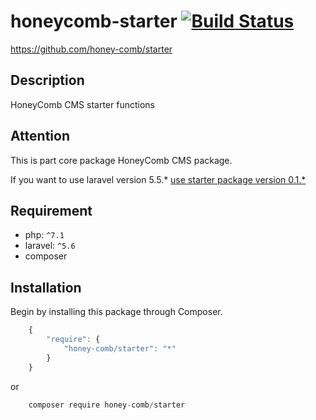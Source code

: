 # honeycomb-starter [![Build Status](https://travis-ci.org/honey-comb/starter.svg?branch=master)](https://travis-ci.org/honey-comb/starter)
https://github.com/honey-comb/starter

## Description

HoneyComb CMS starter functions

## Attention

This is part core package HoneyComb CMS package.

If you want to use laravel version 5.5.* [use starter package version 0.1.*](https://github.com/honey-comb/starter/tree/5.5 "Starter package version 0.1.*")

## Requirement

 - php: `^7.1`
 - laravel: `^5.6`
 - composer
 
 ## Installation

Begin by installing this package through Composer.


```js
	{
	    "require": {
	        "honey-comb/starter": "*"
	    }
	}
```
or
```js
    composer require honey-comb/starter
```
